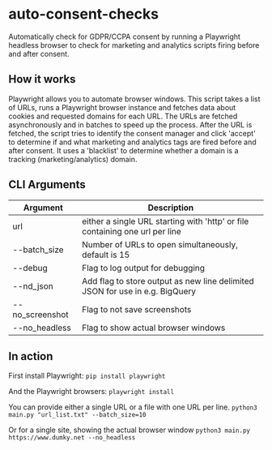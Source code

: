 # auto-consent-checks
Automatically check for GDPR/CCPA consent by running a Playwright headless browser to check for marketing and analytics scripts firing before and after consent. 

## How it works
Playwright allows you to automate browser windows. This script takes a list of URLs, runs a Playwright browser instance and fetches data about cookies and requested domains for each URL. The URLs are fetched asynchronously and in batches to speed up the process. After the URL is fetched, the script tries to identify the consent manager and click 'accept' to determine if and what marketing and analytics tags are fired before and after consent. It uses a 'blacklist' to determine whether a domain is a tracking (marketing/analytics) domain.

## CLI Arguments
| Argument | Description |
|----------|-------------|
| url      | either a single URL starting with 'http' or file containing one url per line
| --batch_size | Number of URLs to open simultaneously, default is 15
| --debug   | Flag to log output for debugging |
| --nd_json | Add flag to store output as new line delimited JSON for use in e.g. BigQuery
|--no_screenshot   | Flag to not save screenshots |
|--no_headless   | Flag to show actual browser windows |

## In action
First install Playwright:
`pip install playwright`

 And the Playwright browsers:
 `playwright install`

You can provide either a single URL or a file with one URL per line.
`python3 main.py "url_list.txt" --batch_size=10`

Or for a single site, showing the actual browser window
`python3 main.py https://www.dumky.net --no_headless`